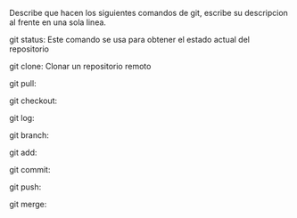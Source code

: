 Describe que hacen los siguientes comandos de git, escribe su descripcion al frente en una sola linea.

git status: Este comando se usa para obtener el estado actual del repositorio

git clone: Clonar un repositorio remoto

git pull:

git checkout:

git log:

git branch:

git add:

git commit:

git push:

git merge:

